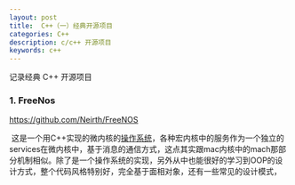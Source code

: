```yaml
---
layout: post
title:  C++（一）经典开源项目
categories: C++
description: c/c++ 开源项目
keywords: c++
---
```


记录经典 C++ 开源项目

### 1. FreeNos

<https://github.com/Neirth/FreeNOS>

​		这是一个用C++实现的微内核的[操作系统](http://lib.csdn.net/base/operatingsystem)，各种宏内核中的服务作为一个独立的services在微内核中，基于消息的通信方式，这点其实跟mac内核中的mach那部分机制相似。除了是一个操作系统的实现，另外从中也能很好的学习到OOP的设计方式，整个代码风格特别好，完全基于面相对象，还有一些常见的设计模式，